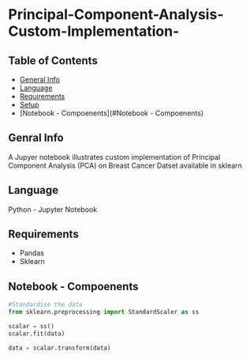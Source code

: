 # Principal-Component-Analysis-Custom-Implementation-

## Table of Contents
* [General Info](#general-info)
* [Language](#Language)
* [Requirements](#Requirements)
* [Setup](#setup)
* [Notebook - Compoenents](#Notebook - Compoenents)

## Genral Info
A Jupyer notebook illustrates custom implementation of Principal Component Analysis (PCA) on Breast Cancer Datset available in sklearn

## Language
Python - Jupyter Notebook

## Requirements
* Pandas 
* Sklearn

##  Notebook - Compoenents

```python
#Standardise the data
from sklearn.preprocessing import StandardScaler as ss

scalar = ss()
scalar.fit(data)

data = scalar.transform(data)
```
